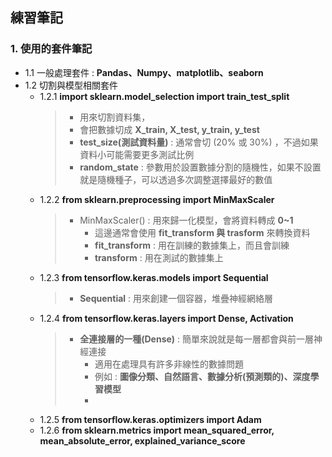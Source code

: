 ## 練習筆記
### 1. 使用的套件筆記
  * 1.1 一般處理套件 : **Pandas、Numpy、matplotlib、seaborn**
  * 1.2 切割與模型相關套件
     * 1.2.1 **import sklearn.model_selection import train_test_split**
        > * 用來切割資料集，
         > * 會把數據切成 **X_train, X_test, y_train, y_test**
          > * **test_size(測試資料量)** : 通常會切 (20% 或 30%) ，不過如果資料小可能需要更多測試比例
          > * **random_state** : 參數用於設置數據分割的隨機性，如果不設置就是隨機種子，可以透過多次調整選擇最好的數值
     * 1.2.2 **from sklearn.preprocessing import MinMaxScaler**
        > * MinMaxScaler() : 用來歸一化模型，會將資料轉成 **0~1**
        >   * 這邊通常會使用 **fit_transform 與 trasform** 來轉換資料
        >   * **fit_transform** : 用在訓練的數據集上，而且會訓練
        >   * **transform** : 用在測試的數據集上
     * 1.2.3 **from tensorflow.keras.models import Sequential**
        > * **Sequential** : 用來創建一個容器，堆疊神經網絡層
     * 1.2.4 **from tensorflow.keras.layers import Dense, Activation**
        > * **全連接層的一種(Dense)** : 簡單來說就是每一層都會與前一層神經連接
        >   * 適用在處理具有許多非線性的數據問題
        >   * 例如 : **圖像分類、自然語言、數據分析(預測類的)、深度學習模型**
        >   * 
     * 1.2.5 **from tensorflow.keras.optimizers import Adam**
     * 1.2.6 **from sklearn.metrics import mean_squared_error, mean_absolute_error, explained_variance_score**

